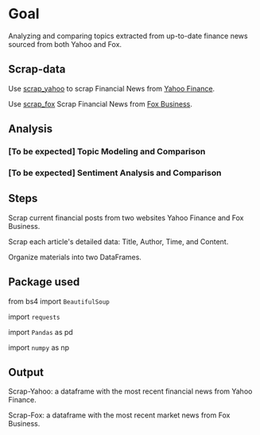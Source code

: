 # Goal
Analyzing and comparing topics extracted from up-to-date finance news sourced from both Yahoo and Fox.

## Scrap-data
Use [scrap_yahoo](scrap_yahoo.py) to scrap Financial News from [Yahoo Finance](https://finance.yahoo.com/).

Use [scrap_fox](scrap_fox.py) Scrap Financial News from [Fox Business](https://www.foxbusiness.com/).

## Analysis

### [To be expected] Topic Modeling and Comparison

### [To be expected] Sentiment Analysis and Comparison

## Steps

Scrap current financial posts from two websites Yahoo Finance and Fox Business.

Scrap each article's detailed data: Title, Author, Time, and Content.

Organize materials into two DataFrames.



## Package used
from bs4 import `BeautifulSoup`

import `requests`

import `Pandas` as pd

import `numpy` as np

## Output
Scrap-Yahoo: a dataframe with the most recent financial news from Yahoo Finance.

Scrap-Fox: a dataframe with the most recent market news from Fox Business.
